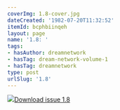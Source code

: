 ```yaml
---
coverImg: 1.8-cover.jpg
dateCreated: '1982-07-20T11:32:52'
itemId: bcphbiinqeh
layout: page
name: '1.8: '
tags:
- hasAuthor: dreamnetwork
- hasTag: dream-network-volume-1
- hasTag: dreamnetwork
type: post
urlSlug: '1.8'
---
```

<img class="card-journal-img" src="../images/1.8-rect.jpg"/><a href="../files/pdfs/Volume_1/1.8_Dream_Network_Bulletin_Vol.1_No.8.pdf" download="">Download issue 1.8</a>